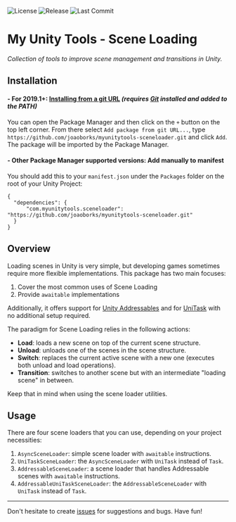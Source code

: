 ![License](https://img.shields.io/github/license/joaoborks/myunitytools-sceneloader)
![Release](https://img.shields.io/github/v/release/joaoborks/myunitytools-sceneloader?sort=semver)
![Last Commit](https://img.shields.io/github/last-commit/joaoborks/myunitytools-sceneloader)

My Unity Tools - Scene Loading
===

_Collection of tools to improve scene management and transitions in Unity._

Installation
---

#### - For 2019.1+: [Installing from a git URL](https://docs.unity3d.com/Manual/upm-ui-giturl.html) _(requires [Git](https://git-scm.com/) installed and added to the PATH)_
You can open the Package Manager and then click on the `+` button on the top left corner. 
From there select `Add package from git URL...`, type `https://github.com/joaoborks/myunitytools-sceneloader.git` and click `Add`. 
The package will be imported by the Package Manager.

#### - Other Package Manager supported versions: Add manually to manifest
You should add this to your `manifest.json` under the `Packages` folder on the root of your Unity Project:
```
{
  "dependencies": {
	  "com.myunitytools.sceneloader": "https://github.com/joaoborks/myunitytools-sceneloader.git"
  }
}
```

Overview
---

Loading scenes in Unity is very simple, but developing games sometimes require more flexible implementations. This package has two main focuses:

1. Cover the most common uses of Scene Loading
2. Provide `awaitable` implementations

Additionally, it offers support for [Unity Addressables](https://docs.unity3d.com/Manual/com.unity.addressables.html) and for [UniTask](https://github.com/Cysharp/UniTask) with no additional setup required.

The paradigm for Scene Loading relies in the following actions:
* **Load**: loads a new scene on top of the current scene structure.
* **Unload**: unloads one of the scenes in the scene structure.
* **Switch**: replaces the current active scene with a new one (executes both unload and load operations).
* **Transition**: switches to another scene but with an intermediate "loading scene" in between.

Keep that in mind when using the scene loader utilities.

Usage
---

There are four scene loaders that you can use, depending on your project necessities:
1. `AsyncSceneLoader`: simple scene loader with `awaitable` instructions.
2. `UniTaskSceneLoader`: the `AsyncSceneLoader` with `UniTask` instead of `Task`.
3. `AddressableSceneLoader`: a scene loader that handles Addressable scenes with `awaitable` instructions.
4. `AddressableUniTaskSceneLoader`: the `AddressableSceneLoader` with `UniTask` instead of `Task`.

---

Don't hesitate to create [issues](https://github.com/joaoborks/myunitytools-sceneloader/issues) for suggestions and bugs. Have fun!